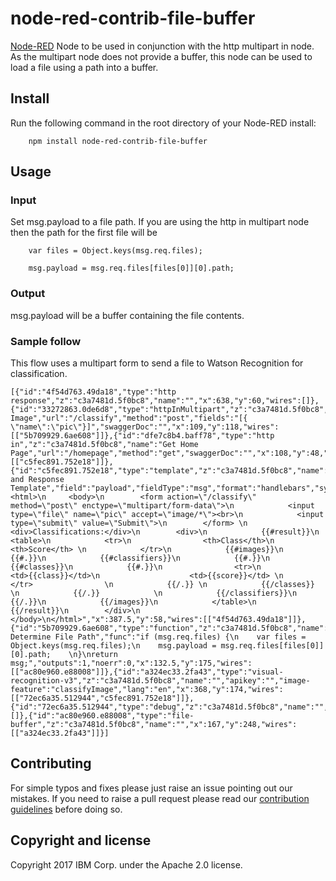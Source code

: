 # node-red-contrib-file-buffer

[Node-RED](http://nodered.org) Node to be used in conjunction with the
http multipart in node.
As the multipart node does not provide a buffer, this node can be used to load a
file using a path into a buffer.


## Install

Run the following command in the root directory of your Node-RED install:

````
    npm install node-red-contrib-file-buffer
````

## Usage

### Input
Set msg.payload to a file path. If you are using the http in multipart node then the path for the first file will be

````
    var files = Object.keys(msg.req.files);

    msg.payload = msg.req.files[files[0]][0].path;
````


### Output
msg.payload will be a buffer containing the file contents.

### Sample follow
This flow uses a multipart form to send a file to Watson Recognition for
classification.

````
[{"id":"4f54d763.49da18","type":"http response","z":"c3a7481d.5f0bc8","name":"","x":638,"y":60,"wires":[]},{"id":"33272863.0de6d8","type":"httpInMultipart","z":"c3a7481d.5f0bc8","name":"Classify Image","url":"/classify","method":"post","fields":"[{ \"name\":\"pic\"}]","swaggerDoc":"","x":109,"y":118,"wires":[["5b709929.6ae608"]]},{"id":"dfe7c8b4.baff78","type":"http in","z":"c3a7481d.5f0bc8","name":"Get Home Page","url":"/homepage","method":"get","swaggerDoc":"","x":108,"y":48,"wires":[["c5fec891.752e18"]]},{"id":"c5fec891.752e18","type":"template","z":"c3a7481d.5f0bc8","name":"Form and Response Template","field":"payload","fieldType":"msg","format":"handlebars","syntax":"mustache","template":" <html>\n     <body>\n        <form action=\"/classify\" method=\"post\" enctype=\"multipart/form-data\">\n            <input type=\"file\" name=\"pic\" accept=\"image/*\"><br>\n            <input type=\"submit\" value=\"Submit\">\n        </form> \n        <div>Classifications:</div>\n        <div>\n            {{#result}}\n            <table>\n            <tr>\n                <th>Class</th>\n                <th>Score</th> \n            </tr>\n            {{#images}}\n            {{#.}}\n            {{#classifiers}}\n            {{#.}}\n            {{#classes}}\n            {{#.}}\n                <tr>\n                    <td>{{class}}</td>\n                    <td>{{score}}</td> \n                </tr>                \n            {{/.}} \n            {{/classes}}            \n            {{/.}}            \n            {{/classifiers}}\n            {{/.}}\n            {{/images}}\n            </table>\n            {{/result}}\n        </div>\n     </body>\n</html>","x":387.5,"y":58,"wires":[["4f54d763.49da18"]]},{"id":"5b709929.6ae608","type":"function","z":"c3a7481d.5f0bc8","name":" Determine File Path","func":"if (msg.req.files) {\n    var files = Object.keys(msg.req.files);\n    msg.payload = msg.req.files[files[0]][0].path;    \n}\nreturn msg;","outputs":1,"noerr":0,"x":132.5,"y":175,"wires":[["ac80e960.e88008"]]},{"id":"a324ec33.2fa43","type":"visual-recognition-v3","z":"c3a7481d.5f0bc8","name":"","apikey":"","image-feature":"classifyImage","lang":"en","x":368,"y":174,"wires":[["72ec6a35.512944","c5fec891.752e18"]]},{"id":"72ec6a35.512944","type":"debug","z":"c3a7481d.5f0bc8","name":"","active":true,"console":"false","complete":"result","x":579.5,"y":218,"wires":[]},{"id":"ac80e960.e88008","type":"file-buffer","z":"c3a7481d.5f0bc8","name":"","x":167,"y":248,"wires":[["a324ec33.2fa43"]]}]
````

## Contributing
For simple typos and fixes please just raise an issue pointing out our mistakes. If you need to raise a pull request please read our [contribution guidelines](https://github.com/ibm-early-programs/node-red-contrib-file-buffer/blob/CONTRIBUTING.md) before doing so.
## Copyright and license

Copyright 2017 IBM Corp. under the Apache 2.0 license.
